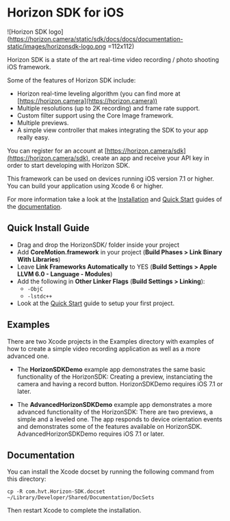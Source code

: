 Horizon SDK for iOS
=======================

![Horizon SDK logo](https://horizon.camera/static/sdk/docs/docs/documentation-static/images/horizonsdk-logo.png =112x112)

Horizon SDK is a state of the art real-time video recording / photo shooting iOS framework.

Some of the features of Horizon SDK include:

* Horizon real-time leveling algorithm (you can find more at [https://horizon.camera](https://horizon.camera))
* Multiple resolutions (up to 2K recording) and frame rate support.
* Custom filter support using the Core Image framework.
* Multiple previews.
* A simple view controller that makes integrating the SDK to your app really easy.

You can register for an account at [https://horizon.camera/sdk](https://horizon.camera/sdk), create an app and receive your API key in order to start developing with Horizon SDK.

This framework can be used on devices running iOS version 7.1 or higher.  You can build your application using Xcode 6 or higher.

For more information take a look at the [Installation](https://horizon.camera/static/sdk/docs/docs/documentation-static/Installation%20Guide.html) and [Quick Start](https://horizon.camera/static/sdk/docs/docs/documentation-static/Quick%20Start.html) guides of the [documentation](https://horizon.camera).

Quick Install Guide
-------------------

* Drag and drop the HorizonSDK/ folder inside your project
* Add **CoreMotion.framework** in your project (**Build Phases > Link Binary With Libraries**)
* Leave **Link Frameworks Automatically** to YES (**Build Settings > Apple LLVM 6.0 - Language - Modules**)
* Add the following in **Other Linker Flags** (**Build Settings > Linking**):
	- `-ObjC` 
	- `-lstdc++` 
* Look at the [Quick Start](https://horizon.camera/static/sdk/docs/docs/documentation-static/Quick%20Start.html) guide to setup your first project.



Examples
--------

There are two Xcode projects in the Examples directory with examples of how to create a simple video recording application as well as a more advanced one. 

* The **HorizonSDKDemo** example app demonstrates the same basic functionality of the HorizonSDK: Creating a preview, instanciating the camera and having a record button. HorizonSDKDemo requires iOS 7.1 or later.

* The **AdvancedHorizonSDKDemo** example app demonstrates a more advanced functionality of the HorizonSDK: There are two previews, a simple and a leveled one. The app responds to device orientation events and demonstrates some of the features available on HorizonSDK. AdvancedHorizonSDKDemo requires iOS 7.1 or later.



Documentation
-------------

You can install the Xcode docset by running the following command from
this directory:

    cp -R com.hvt.Horizon-SDK.docset ~/Library/Developer/Shared/Documentation/DocSets

Then restart Xcode to complete the installation.

